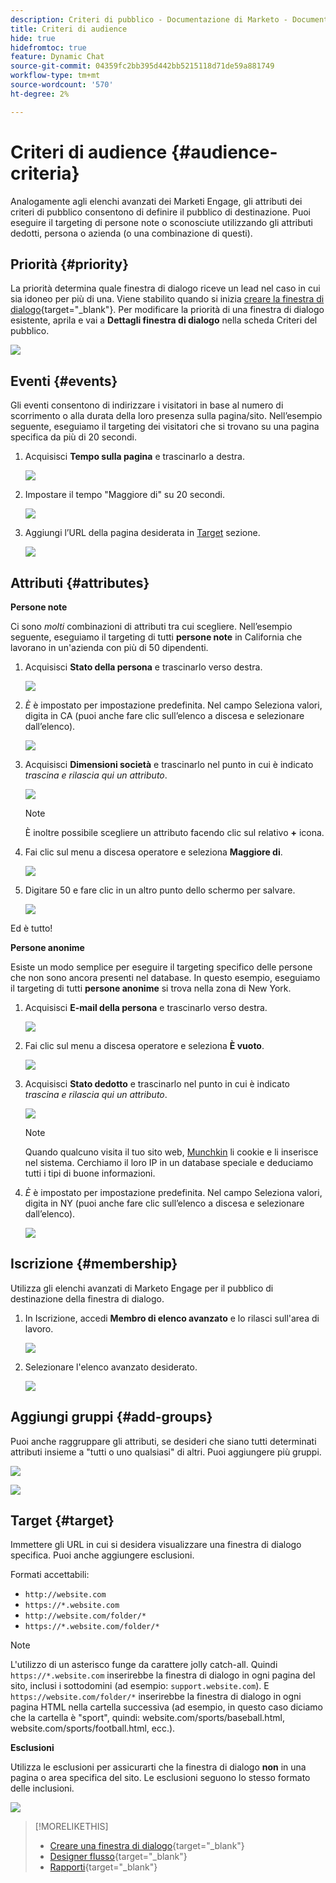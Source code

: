 ```yaml
---
description: Criteri di pubblico - Documentazione di Marketo - Documentazione del prodotto
title: Criteri di audience
hide: true
hidefromtoc: true
feature: Dynamic Chat
source-git-commit: 04359fc2bb395d442bb5215118d71de59a881749
workflow-type: tm+mt
source-wordcount: '570'
ht-degree: 2%

---
```


# Criteri di audience {#audience-criteria}

Analogamente agli elenchi avanzati dei Marketi Engage, gli attributi dei criteri di pubblico consentono di definire il pubblico di destinazione. Puoi eseguire il targeting di persone note o sconosciute utilizzando gli attributi dedotti, persona o azienda (o una combinazione di questi).

## Priorità {#priority}

La priorità determina quale finestra di dialogo riceve un lead nel caso in cui sia idoneo per più di una. Viene stabilito quando si inizia [creare la finestra di dialogo](/help/marketo/product-docs/demand-generation/dynamic-chat/dialogues/create-a-dialogue.md){target="_blank"}. Per modificare la priorità di una finestra di dialogo esistente, aprila e vai a **Dettagli finestra di dialogo** nella scheda Criteri del pubblico.

![](assets/audience-criteria-1.png)

## Eventi {#events}

Gli eventi consentono di indirizzare i visitatori in base al numero di scorrimento o alla durata della loro presenza sulla pagina/sito. Nell’esempio seguente, eseguiamo il targeting dei visitatori che si trovano su una pagina specifica da più di 20 secondi.

1. Acquisisci **Tempo sulla pagina** e trascinarlo a destra.

   ![](assets/audience-criteria-3.png)

1. Impostare il tempo &quot;Maggiore di&quot; su 20 secondi.

   ![](assets/audience-criteria-4.png)

1. Aggiungi l’URL della pagina desiderata in [Target](#target) sezione.

   ![](assets/audience-criteria-5.png)

## Attributi {#attributes}

**Persone note**

Ci sono _molti_ combinazioni di attributi tra cui scegliere. Nell’esempio seguente, eseguiamo il targeting di tutti **persone note** in California che lavorano in un&#39;azienda con più di 50 dipendenti.

1. Acquisisci **Stato della persona** e trascinarlo verso destra.

   ![](assets/audience-criteria-7.png)

1. _È_ è impostato per impostazione predefinita. Nel campo Seleziona valori, digita in CA (puoi anche fare clic sull’elenco a discesa e selezionare dall’elenco).

   ![](assets/audience-criteria-8.png)

1. Acquisisci **Dimensioni società** e trascinarlo nel punto in cui è indicato _trascina e rilascia qui un attributo_.

   ![](assets/audience-criteria-9.png)

   >[!NOTE]
   >
   >È inoltre possibile scegliere un attributo facendo clic sul relativo **+** icona.

1. Fai clic sul menu a discesa operatore e seleziona **Maggiore di**.

   ![](assets/audience-criteria-10.png)

1. Digitare 50 e fare clic in un altro punto dello schermo per salvare.

   ![](assets/audience-criteria-11.png)

Ed è tutto!

**Persone anonime**

Esiste un modo semplice per eseguire il targeting specifico delle persone che non sono ancora presenti nel database. In questo esempio, eseguiamo il targeting di tutti **persone anonime** si trova nella zona di New York.

1. Acquisisci **E-mail della persona** e trascinarlo verso destra.

   ![](assets/audience-criteria-12.png)

1. Fai clic sul menu a discesa operatore e seleziona **È vuoto**.

   ![](assets/audience-criteria-13.png)

1. Acquisisci **Stato dedotto** e trascinarlo nel punto in cui è indicato _trascina e rilascia qui un attributo_.

   ![](assets/audience-criteria-14.png)

   >[!NOTE]
   >
   >Quando qualcuno visita il tuo sito web, [Munchkin](/help/marketo/product-docs/administration/additional-integrations/add-munchkin-tracking-code-to-your-website.md) li cookie e li inserisce nel sistema. Cerchiamo il loro IP in un database speciale e deduciamo tutti i tipi di buone informazioni.

1. _È_ è impostato per impostazione predefinita. Nel campo Seleziona valori, digita in NY (puoi anche fare clic sull’elenco a discesa e selezionare dall’elenco).

   ![](assets/audience-criteria-15.png)

## Iscrizione {#membership}

Utilizza gli elenchi avanzati di Marketo Engage per il pubblico di destinazione della finestra di dialogo.

1. In Iscrizione, accedi **Membro di elenco avanzato** e lo rilasci sull&#39;area di lavoro.

   ![](assets/audience-criteria-15a.png)

1. Selezionare l&#39;elenco avanzato desiderato.

   ![](assets/audience-criteria-15b.png)

## Aggiungi gruppi {#add-groups}

Puoi anche raggruppare gli attributi, se desideri che siano tutti determinati attributi insieme a &quot;tutti o uno qualsiasi&quot; di altri. Puoi aggiungere più gruppi.

![](assets/audience-criteria-16.png)

![](assets/audience-criteria-17.png)

## Target {#target}

Immettere gli URL in cui si desidera visualizzare una finestra di dialogo specifica. Puoi anche aggiungere esclusioni.

Formati accettabili:

* `http://website.com`
* `https://*.website.com`
* `http://website.com/folder/*`
* `https://*.website.com/folder/*`

>[!NOTE]
>
>L&#39;utilizzo di un asterisco funge da carattere jolly catch-all. Quindi `https://*.website.com` inserirebbe la finestra di dialogo in ogni pagina del sito, inclusi i sottodomini (ad esempio: `support.website.com`). E `https://website.com/folder/*` inserirebbe la finestra di dialogo in ogni pagina HTML nella cartella successiva (ad esempio, in questo caso diciamo che la cartella è &quot;sport&quot;, quindi: website.com/sports/baseball.html, website.com/sports/football.html, ecc.).

**Esclusioni**

Utilizza le esclusioni per assicurarti che la finestra di dialogo **non** in una pagina o area specifica del sito. Le esclusioni seguono lo stesso formato delle inclusioni.

![](assets/audience-criteria-18.png)

>[!MORELIKETHIS]
>
>* [Creare una finestra di dialogo](/help/marketo/product-docs/demand-generation/dynamic-chat/dialogues/create-a-dialogue.md){target="_blank"}
>* [Designer flusso](/help/marketo/product-docs/demand-generation/dynamic-chat/dialogues/stream-designer.md){target="_blank"}
>* [Rapporti](/help/marketo/product-docs/demand-generation/dynamic-chat/dialogues/reports.md){target="_blank"}

